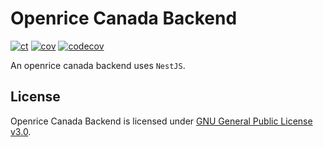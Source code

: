 # Openrice Canada Backend
[![ct](https://github.com/openrice-canada/openrice-canada-backend/actions/workflows/ci.yml/badge.svg)](https://github.com/openrice-canada/openrice-canada-backend/actions/workflows/ci.yml)
[![cov](https://github.com/openrice-canada/openrice-canada-backend/actions/workflows/coverage.yml/badge.svg)](https://github.com/openrice-canada/openrice-canada-backend/actions/workflows/coverage.yml)
[![codecov](https://codecov.io/gh/openrice-canada/openrice-canada-backend/branch/main/graph/badge.svg)](https://codecov.io/gh/openrice-canada/openrice-canada-backend)

An openrice canada backend uses `NestJS`.

## License

Openrice Canada Backend is licensed under [GNU General Public License v3.0](LICENSE).